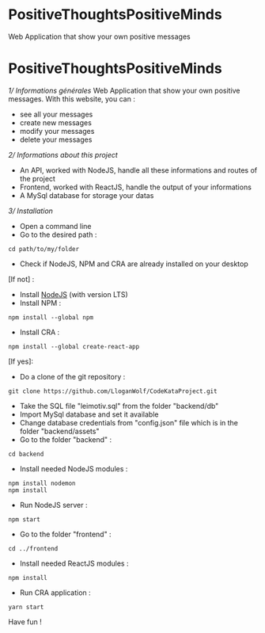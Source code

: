 # PositiveThoughtsPositiveMinds
Web Application that show your own positive messages

# PositiveThoughtsPositiveMinds
*1/ Informations générales*
Web Application that show your own positive messages. With this website, you can :
   - see all your messages
   - create new messages
   - modify your messages
   - delete your messages

*2/ Informations about this project*
   - An API, worked with NodeJS, handle all these informations and routes of the project
   - Frontend, worked with ReactJS, handle the output of your informations
   - A MySql database for storage your datas

*3/ Installation*
- Open a command line
- Go to the desired path :
```
cd path/to/my/folder
```
- Check if NodeJS, NPM and CRA are already installed on your desktop

[If not] :
   - Install [NodeJS](https://nodejs.org/en/) (with version LTS)
   - Install NPM :
   ```
   npm install --global npm
   ```
   - Install CRA :
   ```
   npm install --global create-react-app
   ```

[If yes]:
   - Do a clone of the git repository :
   ```
   git clone https://github.com/LloganWolf/CodeKataProject.git
   ```
   - Take the SQL file "leimotiv.sql" from the folder "backend/db"
   - Import MySql database and set it available
   - Change database credentials from "config.json" file which is in the folder "backend/assets"
   - Go to the folder "backend" :
   ```
   cd backend
   ```
   - Install needed NodeJS modules :
   ```
   npm install nodemon
   npm install
   ```
   - Run NodeJS server : 
   ```
   npm start
   ```
   - Go to the folder "frontend" : 
   ```
   cd ../frontend
   ```
   - Install needed ReactJS modules : 
   ```
   npm install
   ```
   - Run CRA application : 
   ```
   yarn start
   ```

Have fun !

